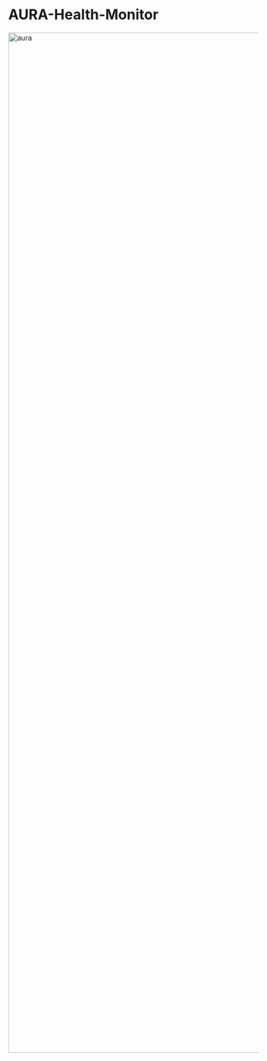 ﻿# AURA-Health-Monitor
 



<img width="2048" height="2048" alt="aura" src="https://github.com/user-attachments/assets/f15aabac-4118-4916-951a-5abbb7ec7fca" />
